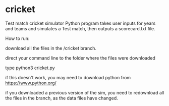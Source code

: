 # cricket
Test match cricket simulator
Python program takes user inputs for years and teams and simulates a Test match, then outputs a scorecard.txt file.

How to run:

download all the files in the /cricket branch.

direct your command line to the folder where the files were downloaded

type python3 cricket.py

if this doesn't work, you may need to download python from https://www.python.org/

if you downloaded a previous version of the sim, you need to redownload all the files in the branch, as the data files have changed.
